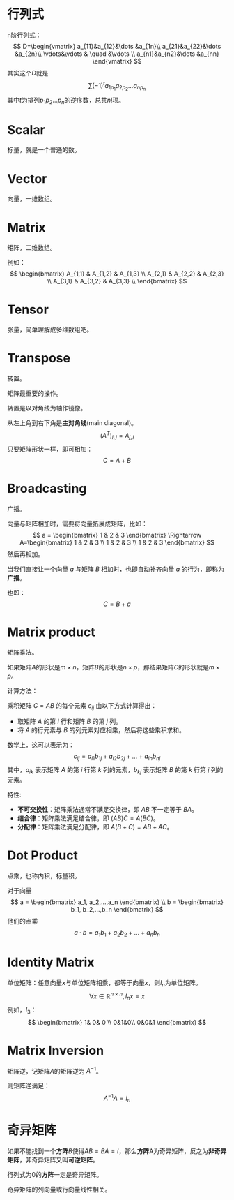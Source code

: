 # 行列式

n阶行列式：
$$
D=\begin{vmatrix}
a_{11}&a_{12}&\dots &a_{1n}\\
a_{21}&a_{22}&\dots &a_{2n}\\
\vdots&\vdots & \quad &\vdots \\
a_{n1}&a_{n2}&\dots &a_{nn}
\end{vmatrix}
$$
其实这个$D$就是
$$
\sum(-1)^ta_{1p_1}a_{2p_2}\dots a_{np_n}
$$
其中$t$为排列$p_1p_2\dots p_n$的逆序数，总共$n!$项。

# Scalar

标量，就是一个普通的数。

# Vector

向量，一维数组。

# Matrix

矩阵，二维数组。

例如：
$$
\begin{bmatrix}
A_{1,1} & A_{1,2} & A_{1,3} \\
A_{2,1} & A_{2,2} & A_{2,3} \\
A_{3,1} & A_{3,2} & A_{3,3} \\
\end{bmatrix}
$$

# Tensor

张量，简单理解成多维数组吧。

# Transpose

转置。

矩阵最重要的操作。

转置是以对角线为轴作镜像。

从左上角到右下角是**主对角线**(main diagonal)。
$$
(A^T)_{i,j}=A_{j,i}
$$
只要矩阵形状一样，即可相加：
$$
C = A + B
$$

# Broadcasting

广播。

向量与矩阵相加时，需要将向量拓展成矩阵，比如：
$$
a = 
\begin{bmatrix}
1 & 2 & 3
\end{bmatrix}
\Rightarrow
A=\begin{bmatrix}
1 & 2 & 3 \\
1 & 2 & 3 \\
1 & 2 & 3 
\end{bmatrix}
$$
然后再相加。

当我们直接让一个向量 $a$ 与矩阵 $B$ 相加时，也即自动补齐向量 $a$ 的行为，即称为**广播**。

也即：
$$
C=B+a
$$

# Matrix product

矩阵乘法。

如果矩阵$A$的形状是$m\times n$，矩阵$B$的形状是$n\times p$，那结果矩阵$C$的形状就是$m\times p$。

计算方法：

乘积矩阵 $C = AB$ 的每个元素 $c_{ij}$ 由以下方式计算得出：

- 取矩阵 $A$ 的第 $i$ 行和矩阵 $B$ 的第 $j$ 列。
- 将 $A$ 的行元素与 $B$ 的列元素对应相乘，然后将这些乘积求和。

数学上，这可以表示为：
$$
c_{ij}=a_{i1}b_{1j}+a_{i2}b_{2j}+…+a_{in}b_{nj}
$$
其中，$a_{ik}$ 表示矩阵 $A$ 的第 $i$ 行第 $k$ 列的元素，$b_{kj}$ 表示矩阵 $B$ 的第 $k$ 行第 $j$ 列的元素。

特性:

- **不可交换性**：矩阵乘法通常不满足交换律，即 $AB$ 不一定等于 $BA$。
- **结合律**：矩阵乘法满足结合律，即 $(AB)C = A(BC)$。
- **分配律**：矩阵乘法满足分配律，即 $A(B + C) = AB + AC$。

# Dot Product

点乘，也称内积，标量积。

对于向量
$$
a = \begin{bmatrix}
a_1, a_2,...,a_n
\end{bmatrix} \\
b = \begin{bmatrix}
b_1, b_2,...,b_n
\end{bmatrix}
$$
他们的点乘
$$
a\cdot b=a_1b_1+a_2b_2+...+a_nb_n
$$

# Identity Matrix

单位矩阵：任意向量$x$与单位矩阵相乘，都等于向量$x$，则$I_n$为单位矩阵。
$$
\forall x\in \mathbb{R}^{n\times n}, I_nx=x
$$
例如，$I_3$：
$$
\begin{bmatrix}
1& 0& 0 \\
0&1&0\\
0&0&1
\end{bmatrix}
$$

# Matrix Inversion

矩阵逆，记矩阵$A$的矩阵逆为 $A^{-1}$。

则矩阵逆满足：
$$
A^{-1}A = I_n
$$

# 奇异矩阵

如果不能找到一个**方阵**$B$使得$AB=BA=I$，那么**方阵**A为奇异矩阵，反之为**非奇异矩阵**，非奇异矩阵又叫**可逆矩阵**。

行列式为0的**方阵**一定是奇异矩阵。

奇异矩阵的列向量或行向量线性相关。

